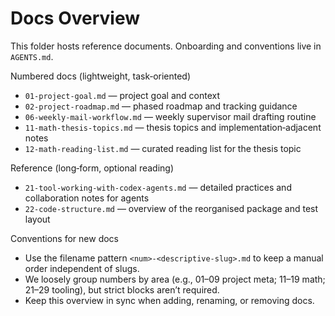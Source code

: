 # Docs Overview

This folder hosts reference documents. Onboarding and conventions live in `AGENTS.md`.

Numbered docs (lightweight, task‑oriented)
- `01-project-goal.md` — project goal and context
- `02-project-roadmap.md` — phased roadmap and tracking guidance
- `06-weekly-mail-workflow.md` — weekly supervisor mail drafting routine
- `11-math-thesis-topics.md` — thesis topics and implementation‑adjacent notes
- `12-math-reading-list.md` — curated reading list for the thesis topic

Reference (long‑form, optional reading)
- `21-tool-working-with-codex-agents.md` — detailed practices and collaboration notes for agents
- `22-code-structure.md` — overview of the reorganised package and test layout

Conventions for new docs
- Use the filename pattern `<num>-<descriptive-slug>.md` to keep a manual order independent of slugs.
- We loosely group numbers by area (e.g., 01–09 project meta; 11–19 math; 21–29 tooling), but strict blocks aren’t required.
- Keep this overview in sync when adding, renaming, or removing docs.

